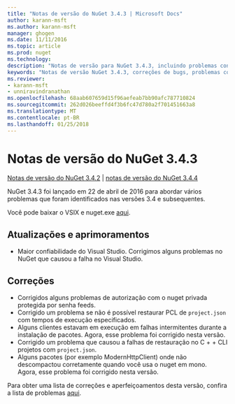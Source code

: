 ```yaml
---
title: "Notas de versão do NuGet 3.4.3 | Microsoft Docs"
author: karann-msft
ms.author: karann-msft
manager: ghogen
ms.date: 11/11/2016
ms.topic: article
ms.prod: nuget
ms.technology: 
description: "Notas de versão para NuGet 3.4.3, incluindo problemas conhecidos, correções de bug, recursos adicionados e DCRs."
keywords: "Notas de versão NuGet 3.4.3, correções de bugs, problemas conhecidos, adicionaram recursos, DCRs"
ms.reviewer:
- karann-msft
- unniravindranathan
ms.openlocfilehash: 68aab607659d15f96aefeab7bb90afc787710824
ms.sourcegitcommit: 262d026beeffd4f3b6fc47d780a2f701451663a8
ms.translationtype: MT
ms.contentlocale: pt-BR
ms.lasthandoff: 01/25/2018
---
```

# <a name="nuget-343-release-notes"></a>Notas de versão do NuGet 3.4.3

[Notas de versão do NuGet 3.4.2](../release-notes/nuget-3.4.2.md) | [notas de versão do NuGet 3.4.4](../release-notes/nuget-3.4.4.md)

NuGet 3.4.3 foi lançado em 22 de abril de 2016 para abordar vários problemas que foram identificados nas versões 3.4 e subsequentes.

Você pode baixar o VSIX e nuget.exe [aqui](https://dist.nuget.org/index.html).

## <a name="updates-and-improvements"></a>Atualizações e aprimoramentos

* Maior confiabilidade do Visual Studio. Corrigimos alguns problemas no NuGet que causou a falha no Visual Studio.

## <a name="fixes"></a>Correções

* Corrigidos alguns problemas de autorização com o nuget privada protegida por senha feeds.
* Corrigido um problema se não é possível restaurar PCL de `project.json` com tempos de execução especificados.
* Alguns clientes estavam em execução em falhas intermitentes durante a instalação de pacotes. Agora, esse problema foi corrigido nesta versão.
* Corrigido um problema que causou a falhas de restauração no C + + CLI projetos com `project.json`.
* Alguns pacotes (por exemplo ModernHttpClient) onde não descompactou corretamente quando você usa o nuget em mono. Agora, esse problema foi corrigido nesta versão.

Para obter uma lista de correções e aperfeiçoamentos desta versão, confira a lista de problemas [aqui](https://github.com/NuGet/Home/issues?q=is%3Aissue+milestone%3A3.4.3+is%3Aclosed).